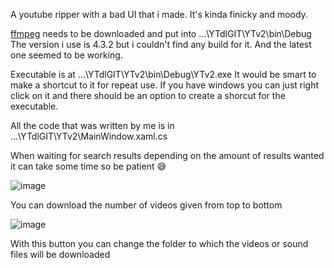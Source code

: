 A youtube ripper with a bad UI that i made. It's kinda finicky and moody.

[ffmpeg](https://github.com/BtbN/FFmpeg-Builds/releases/download/latest/ffmpeg-master-latest-win64-gpl.zip) needs to be downloaded and put into ...\YTdlGIT\YTv2\bin\Debug
The version i use is 4.3.2 but i couldn't find any build for it. And the latest one seemed to be working.

Executable is at ...\YTdlGIT\YTv2\bin\Debug\YTv2.exe
It would be smart to make a shortcut to it for repeat use. If you have windows you can just right click on it and there should be an option to create a shorcut for the executable.

All the code that was written by me is in ...\YTdlGIT\YTv2\MainWindow.xaml.cs

When waiting for search results depending on the amount of results wanted it can take some time so be patient 😅

![image](https://user-images.githubusercontent.com/24756451/215352892-71132cbd-7dae-49a3-952e-cc0a7f9ef465.png)

You can download the number of videos given from top to bottom

![image](https://user-images.githubusercontent.com/24756451/215352920-be9968b8-dbac-4514-9093-5c2290d67aea.png)

With this button you can change the folder to which the videos or sound files will be downloaded
